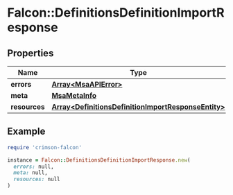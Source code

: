 # Falcon::DefinitionsDefinitionImportResponse

## Properties

| Name | Type | Description | Notes |
| ---- | ---- | ----------- | ----- |
| **errors** | [**Array&lt;MsaAPIError&gt;**](MsaAPIError.md) |  | [optional] |
| **meta** | [**MsaMetaInfo**](MsaMetaInfo.md) |  |  |
| **resources** | [**Array&lt;DefinitionsDefinitionImportResponseEntity&gt;**](DefinitionsDefinitionImportResponseEntity.md) |  |  |

## Example

```ruby
require 'crimson-falcon'

instance = Falcon::DefinitionsDefinitionImportResponse.new(
  errors: null,
  meta: null,
  resources: null
)
```

